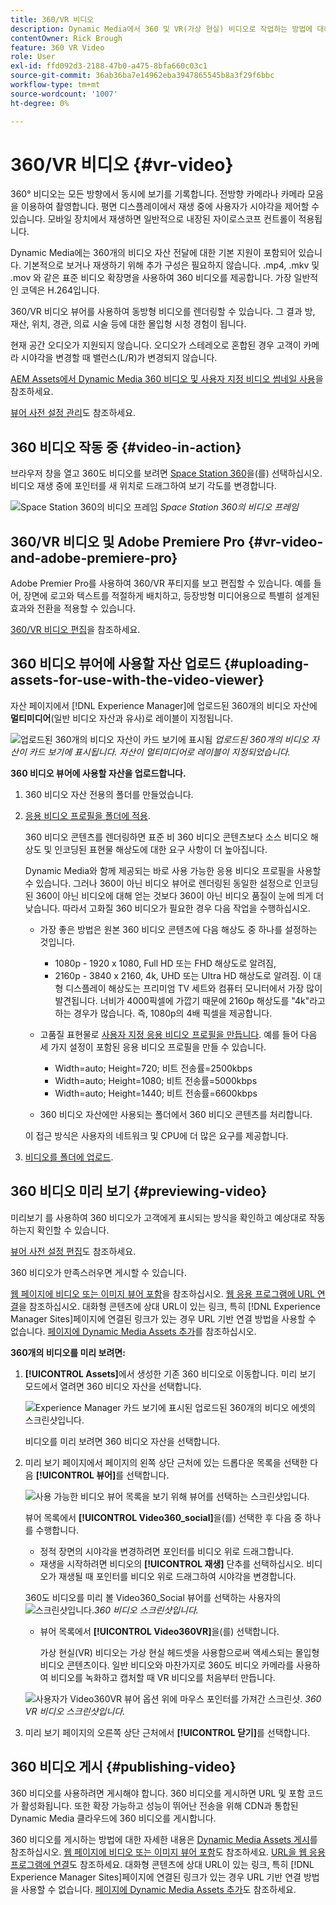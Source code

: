 ```yaml
---
title: 360/VR 비디오
description: Dynamic Media에서 360 및 VR(가상 현실) 비디오로 작업하는 방법에 대해 알아봅니다.
contentOwner: Rick Brough
feature: 360 VR Video
role: User
exl-id: ffd092d3-2188-47b0-a475-8bfa660c03c1
source-git-commit: 36ab36ba7e14962eba3947865545b8a3f29f6bbc
workflow-type: tm+mt
source-wordcount: '1007'
ht-degree: 0%

---
```


# 360/VR 비디오 {#vr-video}

360° 비디오는 모든 방향에서 동시에 보기를 기록합니다. 전방향 카메라나 카메라 모음을 이용하여 촬영합니다. 평면 디스플레이에서 재생 중에 사용자가 시야각을 제어할 수 있습니다. 모바일 장치에서 재생하면 일반적으로 내장된 자이로스코프 컨트롤이 적용됩니다.

Dynamic Media에는 360개의 비디오 자산 전달에 대한 기본 지원이 포함되어 있습니다. 기본적으로 보거나 재생하기 위해 추가 구성은 필요하지 않습니다. .mp4, .mkv 및 .mov 와 같은 표준 비디오 확장명을 사용하여 360 비디오를 제공합니다. 가장 일반적인 코덱은 H.264입니다.

360/VR 비디오 뷰어를 사용하여 동방형 비디오를 렌더링할 수 있습니다. 그 결과 방, 재산, 위치, 경관, 의료 시술 등에 대한 몰입형 시청 경험이 됩니다.

현재 공간 오디오가 지원되지 않습니다. 오디오가 스테레오로 혼합된 경우 고객이 카메라 시야각을 변경할 때 밸런스(L/R)가 변경되지 않습니다.

[AEM Assets에서 Dynamic Media 360 비디오 및 사용자 지정 비디오 썸네일 사용](https://experienceleague.adobe.com/docs/experience-manager-learn/assets/dynamic-media/dynamic-media-360-video-custom-thumbnail-feature-video-use.html#dynamic-media)을 참조하세요.

[뷰어 사전 설정 관리](/help/assets/dynamic-media/managing-viewer-presets.md)도 참조하세요.

## 360 비디오 작동 중 {#video-in-action}

브라우저 창을 열고 360도 비디오를 보려면 [Space Station 360](https://s7d1.scene7.com/s7viewers/html5/Video360Viewer.html?asset=Viewers/space_station_360-AVS)을(를) 선택하십시오. 비디오 재생 중에 포인터를 새 위치로 드래그하여 보기 각도를 변경합니다.

![Space Station 360의 비디오 프레임](assets/6_5_360videoiss_simplified.png)
*Space Station 360의 비디오 프레임*

## 360/VR 비디오 및 Adobe Premiere Pro {#vr-video-and-adobe-premiere-pro}

Adobe Premier Pro를 사용하여 360/VR 푸티지를 보고 편집할 수 있습니다. 예를 들어, 장면에 로고와 텍스트를 적절하게 배치하고, 등장방형 미디어용으로 특별히 설계된 효과와 전환을 적용할 수 있습니다.

[360/VR 비디오 편집](https://helpx.adobe.com/premiere-pro/how-to/edit-360-vr-video.html)을 참조하세요.

## 360 비디오 뷰어에 사용할 자산 업로드 {#uploading-assets-for-use-with-the-video-viewer}

자산 페이지에서 [!DNL Experience Manager]에 업로드된 360개의 비디오 자산에 **멀티미디어**(일반 비디오 자산과 유사)로 레이블이 지정됩니다.

![업로드된 360개의 비디오 자산이 카드 보기에 표시됨](assets/6_5_360video-selecttopreview.png)
*업로드된 360개의 비디오 자산이 카드 보기에 표시됩니다. 자산이 멀티미디어로 레이블이 지정되었습니다.*

**360 비디오 뷰어에 사용할 자산을 업로드합니다.**

1. 360 비디오 자산 전용의 폴더를 만들었습니다.
1. [응용 비디오 프로필을 폴더에 적용](/help/assets/dynamic-media/video-profiles.md#applying-a-video-profile-to-folders).

   360 비디오 콘텐츠를 렌더링하면 표준 비 360 비디오 콘텐츠보다 소스 비디오 해상도 및 인코딩된 표현물 해상도에 대한 요구 사항이 더 높아집니다.

   Dynamic Media와 함께 제공되는 바로 사용 가능한 응용 비디오 프로필을 사용할 수 있습니다. 그러나 360이 아닌 비디오 뷰어로 렌더링된 동일한 설정으로 인코딩된 360이 아닌 비디오에 대해 얻는 것보다 360이 아닌 비디오 품질이 눈에 띄게 더 낮습니다. 따라서 고화질 360 비디오가 필요한 경우 다음 작업을 수행하십시오.

   * 가장 좋은 방법은 원본 360 비디오 콘텐츠에 다음 해상도 중 하나를 설정하는 것입니다.

      * 1080p - 1920 x 1080, Full HD 또는 FHD 해상도로 알려짐,
      * 2160p - 3840 x 2160, 4k, UHD 또는 Ultra HD 해상도로 알려짐. 이 대형 디스플레이 해상도는 프리미엄 TV 세트와 컴퓨터 모니터에서 가장 많이 발견됩니다. 너비가 4000픽셀에 가깝기 때문에 2160p 해상도를 &quot;4k&quot;라고 하는 경우가 많습니다. 즉, 1080p의 4배 픽셀을 제공합니다.

   * 고품질 표현물로 [사용자 지정 응용 비디오 프로필을 만듭니다](/help/assets/dynamic-media/video-profiles.md#creating-a-video-encoding-profile-for-adaptive-streaming). 예를 들어 다음 세 가지 설정이 포함된 응용 비디오 프로필을 만들 수 있습니다.

      * Width=auto; Height=720; 비트 전송률=2500kbps
      * Width=auto; Height=1080; 비트 전송률=5000kbps
      * Width=auto; Height=1440; 비트 전송률=6600kbps

   * 360 비디오 자산에만 사용되는 폴더에서 360 비디오 콘텐츠를 처리합니다.

   이 접근 방식은 사용자의 네트워크 및 CPU에 더 많은 요구를 제공합니다.

1. [비디오를 폴더에 업로드](/help/assets/manage-video-assets.md#upload-and-preview-video-assets).

<!--

## Overriding the default aspect ratio of 360 videos  {#overriding-the-default-aspect-ratio-of-videos}

For an uploaded asset to qualify as a 360 video that you intend to use with the 360 Video viewer, the asset must have an aspect ratio of 2.

By default, AEM detects video as "360" if its aspect ratio (width/height) is 2.0. If you are an Administrator, you can override the default aspect ratio setting of 2 by setting the optional `s7video360AR` property in CRXDE Lite at the following:

* `/conf/global/settings/cloudconfigs/dmscene7/jcr:content`

  * **Property type**: Double
  * **Value**: floating-point aspect ratio, default 2.0.

After you set this property, it takes effect immediately on both existing videos and newly uploaded videos.

The aspect ratio applies to 360 video assets for the asset details page and the [Video 360 Media WCM component](/help/assets/dynamic-media/adding-dynamic-media-assets-to-pages.md#dynamic-media-components).

Start by uploading 360 Videos.

-->

## 360 비디오 미리 보기 {#previewing-video}

미리보기 를 사용하여 360 비디오가 고객에게 표시되는 방식을 확인하고 예상대로 작동하는지 확인할 수 있습니다.

[뷰어 사전 설정 편집](/help/assets/dynamic-media/managing-viewer-presets.md#editing-viewer-presets)도 참조하세요.

360 비디오가 만족스러우면 게시할 수 있습니다.

[웹 페이지에 비디오 또는 이미지 뷰어 포함](/help/assets/dynamic-media/embed-code.md)을 참조하십시오.
[웹 응용 프로그램에 URL 연결](/help/assets/dynamic-media/linking-urls-to-yourwebapplication.md)을 참조하십시오. 대화형 콘텐츠에 상대 URL이 있는 링크, 특히 [!DNL Experience Manager Sites]페이지에 연결된 링크가 있는 경우 URL 기반 연결 방법을 사용할 수 없습니다.
[페이지에 Dynamic Media Assets 추가](/help/assets/dynamic-media/adding-dynamic-media-assets-to-pages.md)를 참조하십시오.

**360개의 비디오를 미리 보려면:**

1. **[!UICONTROL Assets]**&#x200B;에서 생성한 기존 360 비디오로 이동합니다. 미리 보기 모드에서 열려면 360 비디오 자산을 선택합니다.

   ![Experience Manager 카드 보기에 표시된 업로드된 360개의 비디오 에셋의 스크린샷입니다.](assets/6_5_360video-selecttopreview-1.png)

   비디오를 미리 보려면 360 비디오 자산을 선택합니다.

1. 미리 보기 페이지에서 페이지의 왼쪽 상단 근처에 있는 드롭다운 목록을 선택한 다음 **[!UICONTROL 뷰어]**&#x200B;를 선택합니다.

   ![사용 가능한 비디오 뷰어 목록을 보기 위해 뷰어를 선택하는 스크린샷입니다.](assets/6_5_360video-preview-viewers.png)

   뷰어 목록에서 **[!UICONTROL Video360_social]**&#x200B;을(를) 선택한 후 다음 중 하나를 수행합니다.

   * 정적 장면의 시야각을 변경하려면 포인터를 비디오 위로 드래그합니다.
   * 재생을 시작하려면 비디오의 **[!UICONTROL 재생]** 단추를 선택하십시오. 비디오가 재생될 때 포인터를 비디오 위로 드래그하여 시야각을 변경합니다.

   360도 비디오를 미리 볼 Video360_Social 뷰어를 선택하는 사용자의 ![스크린샷입니다.](assets/6_5_360video-preview-video360-social.png)*360 비디오 스크린샷입니다.*

   * 뷰어 목록에서 **[!UICONTROL Video360VR]**&#x200B;을(를) 선택합니다.

     가상 현실(VR) 비디오는 가상 현실 헤드셋을 사용함으로써 액세스되는 몰입형 비디오 콘텐츠이다. 일반 비디오와 마찬가지로 360도 비디오 카메라를 사용하여 비디오를 녹화하고 캡처할 때 VR 비디오를 처음부터 만듭니다.

   ![사용자가 Video360VR 뷰어 옵션 위에 마우스 포인터를 가져간 스크린샷.](assets/6_5_360video-preview-video360vr.png)
   *360 VR 비디오 스크린샷입니다.*

1. 미리 보기 페이지의 오른쪽 상단 근처에서 **[!UICONTROL 닫기]**&#x200B;를 선택합니다.

## 360 비디오 게시 {#publishing-video}

360 비디오를 사용하려면 게시해야 합니다. 360 비디오를 게시하면 URL 및 포함 코드가 활성화됩니다. 또한 확장 가능하고 성능이 뛰어난 전송을 위해 CDN과 통합된 Dynamic Media 클라우드에 360 비디오를 게시합니다.

360 비디오를 게시하는 방법에 대한 자세한 내용은 [Dynamic Media Assets 게시](/help/assets/dynamic-media/publishing-dynamicmedia-assets.md)를 참조하십시오.
[웹 페이지에 비디오 또는 이미지 뷰어 포함](/help/assets/dynamic-media/embed-code.md)도 참조하세요.
[URL을 웹 응용 프로그램에 연결](/help/assets/dynamic-media/linking-urls-to-yourwebapplication.md)도 참조하세요. 대화형 콘텐츠에 상대 URL이 있는 링크, 특히 [!DNL Experience Manager Sites]페이지에 연결된 링크가 있는 경우 URL 기반 연결 방법을 사용할 수 없습니다.
[페이지에 Dynamic Media Assets 추가](/help/assets/dynamic-media/adding-dynamic-media-assets-to-pages.md)도 참조하세요.

